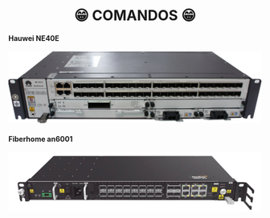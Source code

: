 <h1 align="center">😁 COMANDOS 😁</h1>

<!-- huawei ne40e -->
<h4>Hauwei NE40E</h4>

<div align="center">
    <a href="https://github.com/saulotarsobc/comandos/blob/master/assets/ne40e.md">
        <img alt="NE40E" title="NE40E" src="./assets/img/ne40e.png" />
    </a>
</div>

<!-- fiberhome an6001 -->
<h4>Fiberhome an6001</h4>

<div align="center">
    <a href="https://github.com/saulotarsobc/comandos/blob/master/assets/an6001.md">
        <img alt="an6001" title="an6001" src="./assets/img/an6001.png" />
    </a>
</div>
